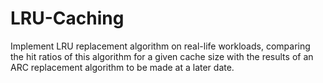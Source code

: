 # LRU-Caching
Implement LRU replacement algorithm on real-life workloads, comparing the hit ratios of this algorithm for a given cache size with the results of an ARC replacement algorithm to be made at a later date.
